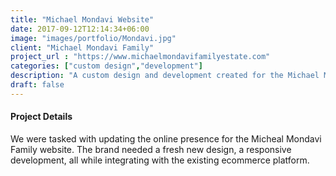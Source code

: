 ```yaml
---
title: "Michael Mondavi Website"
date: 2017-09-12T12:14:34+06:00
image: "images/portfolio/Mondavi.jpg"
client: "Michael Mondavi Family"
project_url : "https://www.michaelmondavifamilyestate.com"
categories: ["custom design","development"]
description: "A custom design and development created for the Michael Mondavi Family."
draft: false
---
```


#### Project Details

We were tasked with updating the online presence for the Micheal Mondavi Family website. The brand needed a fresh new design, a responsive development, all while integrating with the existing ecommerce platform.

